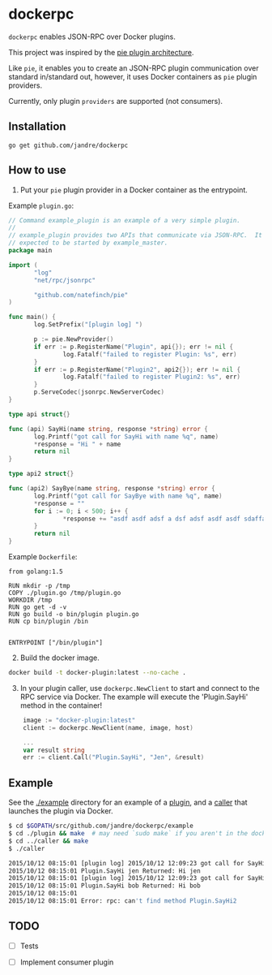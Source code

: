 # dockerpc

`dockerpc` enables JSON-RPC over Docker plugins.

This project was inspired by the [pie plugin architecture](https://github.com/natefinch/pie).

Like `pie`, it enables you to create an JSON-RPC plugin communication over standard in/standard out,
however, it uses Docker containers as `pie` plugin providers.

Currently, only plugin `providers` are supported (not consumers).

## Installation

```
go get github.com/jandre/dockerpc
```

## How to use

 1. Put your `pie` plugin provider in a Docker container as the entrypoint.  

 Example `plugin.go`:
 ```go
// Command example_plugin is an example of a very simple plugin.
//
// example_plugin provides two APIs that communicate via JSON-RPC.  It is
// expected to be started by example_master.
package main

import (
        "log"
        "net/rpc/jsonrpc"

        "github.com/natefinch/pie"
)

func main() {
        log.SetPrefix("[plugin log] ")

        p := pie.NewProvider()
        if err := p.RegisterName("Plugin", api{}); err != nil {
                log.Fatalf("failed to register Plugin: %s", err)
        }
        if err := p.RegisterName("Plugin2", api2{}); err != nil {
                log.Fatalf("failed to register Plugin2: %s", err)
        }
        p.ServeCodec(jsonrpc.NewServerCodec)
}

type api struct{}

func (api) SayHi(name string, response *string) error {
        log.Printf("got call for SayHi with name %q", name)
        *response = "Hi " + name
        return nil
}

type api2 struct{}

func (api2) SayBye(name string, response *string) error {
        log.Printf("got call for SayBye with name %q", name)
        *response = ""
        for i := 0; i < 500; i++ {
                *response += "asdf asdf adsf a dsf adsf asdf asdf sdaffasdf adsf asdf  asdf asdf asd fas df adfs asdf asdf asdf asd fas df asdf sad fjdaskfjldaksjfklajsdflkdjsalkfjlkdasjfdlaj Bye " + name
        }
        return nil
}
```

 Example `Dockerfile`:

 ```
from golang:1.5

RUN mkdir -p /tmp
COPY ./plugin.go /tmp/plugin.go
WORKDIR /tmp
RUN go get -d -v
RUN go build -o bin/plugin plugin.go
RUN cp bin/plugin /bin


ENTRYPOINT ["/bin/plugin"]
 ```

 2. Build the docker image.

```bash
docker build -t docker-plugin:latest --no-cache .
```

 3. In your plugin caller, use `dockerpc.NewClient` to start and connect to the RPC
service via Docker. The example will execute the 'Plugin.SayHi' method in the container!

```go
    image := "docker-plugin:latest"
    client := dockerpc.NewClient(name, image, host)

    ...
    var result string
    err := client.Call("Plugin.SayHi", "Jen", &result)
```


## Example

See the [./example](example/) directory for an example of a [plugin]('example/plugin/'),
and a [caller]('example/caller/') that launches the plugin via Docker.

```bash
$ cd $GOPATH/src/github.com/jandre/dockerpc/example
$ cd ./plugin && make  # may need `sudo make` if you aren't in the docker user group.
$ cd ../caller && make
$ ./caller

2015/10/12 08:15:01 [plugin log] 2015/10/12 12:09:23 got call for SayHi with name "jen"
2015/10/12 08:15:01 Plugin.SayHi jen Returned: Hi jen
2015/10/12 08:15:01 [plugin log] 2015/10/12 12:09:23 got call for SayHi with name "bob"
2015/10/12 08:15:01 Plugin.SayHi bob Returned: Hi bob
2015/10/12 08:15:01
2015/10/12 08:15:01 Error: rpc: can't find method Plugin.SayHi2
``` 

## TODO

 * [ ] Tests
 * [ ] Implement consumer plugin


